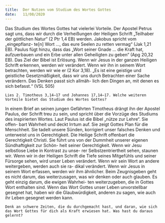 ```yaml
---
title:  Der Nutzen vom Studium des Wortes Gottes
date:   11/08/2020
---
```


Das Studium des Wortes Gottes hat vielerlei Vorteile. Der Apostel Petrus sagt uns, dass wir durch die Verheißungen der Heiligen Schrift „Teilhaber der göttlichen Natur“ (2 Ptr 1,4 EB) werden. Jakobus spricht vom „eingepflanz- te[n] Wort ..., das eure Seelen zu retten vermag“ (Jak 1,21 EB). Paulus fügt hinzu, dass das „Wort seiner Gnade ... die Kraft hat, aufzuerbauen und ein Erbe unter allen Geheiligten zu geben“ (Apg 20,32 EB). Das Ziel der Bibel ist Erlösung. Wenn wir Jesus in der ganzen Heiligen Schrift erkennen, werden wir verändert. Wenn wir ihn in seinem Wort betrachten, werden wir wie er (2 Kor 3,18). „Es ist eine geistige und geistliche Gesetzmäßigkeit, dass wir uns durch Betrachten einer Sache verändern. Das Denken passt sich allmäh- lich den Dingen an, mit denen es sich befasst.“ (VSL 505)

`Lies 2. Timotheus 3,14–17 und Johannes 17,14–17. Welche weiteren Vorteile bietet das Studium des Wortes Gottes?`

In einem Brief an seinen jungen Gefährten Timotheus drängt ihn der Apostel Paulus, der Schrift treu zu sein, und spricht über die Vorzüge des Studiums des inspirierten Wortes. Laut Paulus ist die Bibel „nütze zur Lehre“. Sie offen- bart Wahrheit und deckt Irrtum auf. Sie zeigt Gottes Plan für die Menschheit. Sie tadelt unsere Sünden, korrigiert unser falsches Denken und unterweist uns in Gerechtigkeit. Die Heilige Schrift offenbart die Gerechtigkeit Christi. Sie führt uns von der Dummheit unserer eigenen Sündhaftigkeit zur Schön- heit seiner Gerechtigkeit. Wenn wir Jesu selbstlose Liebe in Kontrast zu unse- rer Selbstzentriertheit sehen, staunen wir. Wenn wir in der Heiligen Schrift die Tiefe seines Mitgefühls und seiner Fürsorge sehen, wird unser Leben verändert. Wenn wir sein Wort an andere weitergeben, werden auch sie ra- dikal verändert. Wenn wir Jesus in seinem Wort erfassen, werden wir ihm ähnlicher. Beim Zeugnisgeben geht es nicht darum, das weiterzusagen, was wir denken oder auch glauben. Es geht einzig darum, die ewigen Wahrhei- ten weiterzugeben, die in Gottes Wort enthalten sind. Wenn das Wort Gottes unser Leben unvorstellbar gesegnet hat, haben wir die Glaubwürdigkeit, anderen zu sagen, wie auch ihr Leben gesegnet werden kann.

`Denk an schwere Zeiten, die du durchgemacht hast, und daran, wie sich das Wort Gottes für dich als Kraft erwiesen hat. Was hast du daraus gelernt?`